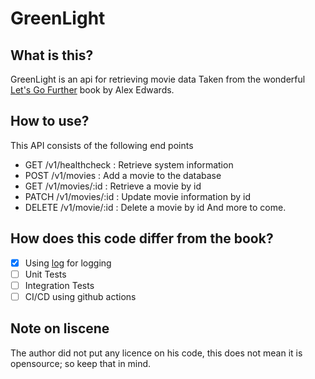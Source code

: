 # GreenLight

## What is this?
GreenLight is an api for retrieving movie data
Taken from the wonderful [Let's Go Further](https://lets-go-further.alexedwards.net) book by Alex Edwards.

## How to use?
This API consists of the following end points
- GET /v1/healthcheck : Retrieve system information
- POST /v1/movies : Add a movie to the database
- GET /v1/movies/:id : Retrieve a movie by id
- PATCH /v1/movies/:id : Update movie information by id
- DELETE /v1/movie/:id : Delete a movie by id
And more to come.

## How does this code differ from the book?
- [x] Using [log](https://github.com/charmbracelet/log) for logging
- [ ] Unit Tests
- [ ] Integration Tests
- [ ] CI/CD using github actions

## Note on liscene
The author did not put any licence on his code, this does not mean it is opensource; so keep that in mind.

